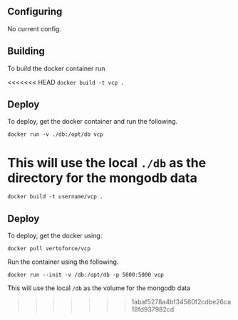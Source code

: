 Configuring
------
No current config.

Building
-------
To build the docker container run

<<<<<<< HEAD
`docker build -t vcp .`

Deploy
-------
To deploy, get the docker container and run the following.

`docker run -v ./db:/opt/db vcp`


This will use the local `./db` as the directory for the mongodb data
=======
`docker build -t username/vcp .`

Deploy
-------
To deploy, get the docker using:

`docker pull vertoforce/vcp`

Run the container using the following.

`docker run --init -v /db:/opt/db -p 5000:5000 vcp`


This will use the local `/db` as the volume for the mongodb data
>>>>>>> 1abaf5278a4bf34580f2cdbe26ca18fd937982cd

